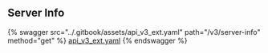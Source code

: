## Server Info

{% swagger src="../.gitbook/assets/api_v3_ext.yaml" path="/v3/server-info" method="get" %}
[api_v3_ext.yaml](../.gitbook/assets/api_v3_ext.yaml)
{% endswagger %}
